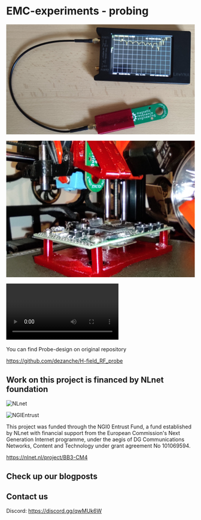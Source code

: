 # EMC-experiments - probing

![Probe](pictures/VNA_probe_OS.jpg)

![Probe on Prusa](pictures/ULX3S_holder_and_probe.jpg)

![Probing video](video/VID_20240203_174635.mp4)

You can find Probe-design on original repository 

https://github.com/dezanche/H-field_RF_probe

## Work on this project is financed by NLnet foundation

![NLnet](https://nlnet.nl/logo/banner.png)

![NGIEntrust](https://nlnet.nl/image/logos/NGI0Entrust_tag.svg)

This project was funded through the NGI0 Entrust Fund, a fund established by NLnet with financial support from the European Commission's Next Generation Internet programme, under the aegis of DG Communications Networks, Content and Technology under grant agreement No 101069594.

https://nlnet.nl/project/BB3-CM4

## Check up our blogposts

## Contact us

Discord: https://discord.gg/qwMUk6W
